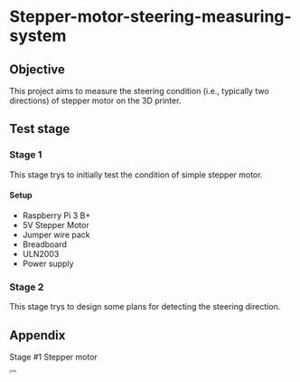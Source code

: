 # Stepper-motor-steering-measuring-system

## Objective
This project aims to measure the steering condition (i.e., typically two directions) of stepper motor on the 3D printer. 

## Test stage 
### Stage 1
This stage trys to initially test the condition of simple stepper motor.
#### Setup
- Raspberry Pi 3 B+
- 5V Stepper Motor
- Jumper wire pack
- Breadboard
- ULN2003
- Power supply

### Stage 2
This stage trys to design some plans for detecting the steering direction.






## Appendix

Stage #1 Stepper motor

<img src="https://s3.us-west-2.amazonaws.com/secure.notion-static.com/7bca520a-af25-4993-9f7c-b1e385f4d0dd/Untitled.png?X-Amz-Algorithm=AWS4-HMAC-SHA256&X-Amz-Credential=AKIAT73L2G45O3KS52Y5%2F20211015%2Fus-west-2%2Fs3%2Faws4_request&X-Amz-Date=20211015T030705Z&X-Amz-Expires=86400&X-Amz-Signature=cf0857412ef46641a4e4551a2ec53c93e0100c86016e523b511e19bd83c57d05&X-Amz-SignedHeaders=host&response-content-disposition=filename%20%3D%22Untitled.png%22" alt="img" style="zoom:30%;" />

